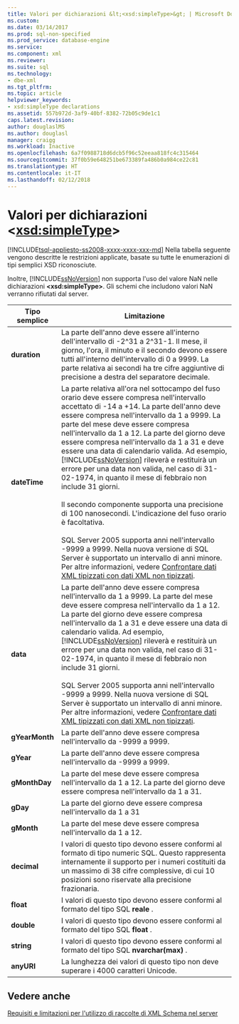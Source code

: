 ```yaml
---
title: Valori per dichiarazioni &lt;<xsd:simpleType>&gt; | Microsoft Docs
ms.custom: 
ms.date: 03/14/2017
ms.prod: sql-non-specified
ms.prod_service: database-engine
ms.service: 
ms.component: xml
ms.reviewer: 
ms.suite: sql
ms.technology:
- dbe-xml
ms.tgt_pltfrm: 
ms.topic: article
helpviewer_keywords:
- xsd:simpleType declarations
ms.assetid: 557b972d-3af9-40bf-8382-72b05c9de1c1
caps.latest.revision: 
author: douglaslMS
ms.author: douglasl
manager: craigg
ms.workload: Inactive
ms.openlocfilehash: 6a7f0988718d6dcb5f96c52eeaa818fc4c315464
ms.sourcegitcommit: 37f0b59e648251be673389fa486b0a984ce22c81
ms.translationtype: HT
ms.contentlocale: it-IT
ms.lasthandoff: 02/12/2018
---
```

# <a name="values-for-ltxsdsimpletypegt-declarations"></a>Valori per dichiarazioni &lt;<xsd:simpleType>&gt;
[!INCLUDE[tsql-appliesto-ss2008-xxxx-xxxx-xxx-md](../../includes/tsql-appliesto-ss2008-xxxx-xxxx-xxx-md.md)]
Nella tabella seguente vengono descritte le restrizioni applicate, basate su tutte le enumerazioni di tipi semplici XSD riconosciute.  
  
 Inoltre, [!INCLUDE[ssNoVersion](../../includes/ssnoversion-md.md)] non supporta l'uso del valore NaN nelle dichiarazioni **\<xsd:simpleType>**. Gli schemi che includono valori NaN verranno rifiutati dal server.  
  
|Tipo semplice|Limitazione|  
|-----------------|----------------|  
|**duration**|La parte dell'anno deve essere all'interno dell'intervallo di -2^31 a 2^31-1. Il mese, il giorno, l'ora, il minuto e il secondo devono essere tutti all'interno dell'intervallo di 0 a 9999. La parte relativa ai secondi ha tre cifre aggiuntive di precisione a destra del separatore decimale.|  
|**dateTime**|La parte relativa all'ora nel sottocampo del fuso orario deve essere compresa nell'intervallo accettato di -14 a +14. La parte dell'anno deve essere compresa nell'intervallo da 1 a 9999. La parte del mese deve essere compresa nell'intervallo da 1 a 12. La parte del giorno deve essere compresa nell'intervallo da 1 a 31 e deve essere una data di calendario valida. Ad esempio, [!INCLUDE[ssNoVersion](../../includes/ssnoversion-md.md)] rileverà e restituirà un errore per una data non valida, nel caso di 31-02-1974, in quanto il mese di febbraio non include 31 giorni.<br /><br /> Il secondo componente supporta una precisione di 100 nanosecondi. L'indicazione del fuso orario è facoltativa.<br /><br /> SQL Server 2005 supporta anni nell'intervallo -9999 a 9999. Nella nuova versione di SQL Server è supportato un intervallo di anni minore. Per altre informazioni, vedere [Confrontare dati XML tipizzati con dati XML non tipizzati](../../relational-databases/xml/compare-typed-xml-to-untyped-xml.md).|  
|**data**|La parte dell'anno deve essere compresa nell'intervallo da 1 a 9999. La parte del mese deve essere compresa nell'intervallo da 1 a 12. La parte del giorno deve essere compresa nell'intervallo da 1 a 31 e deve essere una data di calendario valida. Ad esempio, [!INCLUDE[ssNoVersion](../../includes/ssnoversion-md.md)] rileverà e restituirà un errore per una data non valida, nel caso di 31-02-1974, in quanto il mese di febbraio non include 31 giorni.<br /><br /> SQL Server 2005 supporta anni nell'intervallo -9999 a 9999. Nella nuova versione di SQL Server è supportato un intervallo di anni minore. Per altre informazioni, vedere [Confrontare dati XML tipizzati con dati XML non tipizzati](../../relational-databases/xml/compare-typed-xml-to-untyped-xml.md).|  
|**gYearMonth**|La parte dell'anno deve essere compresa nell'intervallo da -9999 a 9999.|  
|**gYear**|La parte dell'anno deve essere compresa nell'intervallo da -9999 a 9999.|  
|**gMonthDay**|La parte del mese deve essere compresa nell'intervallo da 1 a 12. La parte del giorno deve essere compresa nell'intervallo da 1 a 31.|  
|**gDay**|La parte del giorno deve essere compresa nell'intervallo da 1 a 31|  
|**gMonth**|La parte del mese deve essere compresa nell'intervallo da 1 a 12.|  
|**decimal**|I valori di questo tipo devono essere conformi al formato di tipo numeric SQL. Questo rappresenta internamente il supporto per i numeri costituiti da un massimo di 38 cifre complessive, di cui 10 posizioni sono riservate alla precisione frazionaria.|  
|**float**|I valori di questo tipo devono essere conformi al formato del tipo SQL **reale** .|  
|**double**|I valori di questo tipo devono essere conformi al formato del tipo SQL **float** .|  
|**string**|I valori di questo tipo devono essere conformi al formato del tipo SQL **nvarchar(max)** .|  
|**anyURI**|La lunghezza dei valori di questo tipo non deve superare i 4000 caratteri Unicode.|  
  
## <a name="see-also"></a>Vedere anche  
 [Requisiti e limitazioni per l'utilizzo di raccolte di XML Schema nel server](../../relational-databases/xml/requirements-and-limitations-for-xml-schema-collections-on-the-server.md)  
  
  
